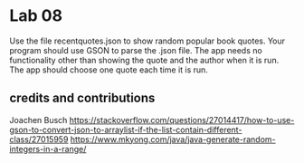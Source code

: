 # Lab 08
Use the file recentquotes.json to show random popular book quotes. 
Your program should use GSON to parse the .json file. 
The app needs no functionality other than showing the quote and the 
author when it is run. The app should choose one quote each time it is run.



## credits and contributions
Joachen Busch
https://stackoverflow.com/questions/27014417/how-to-use-gson-to-convert-json-to-arraylist-if-the-list-contain-different-class/27015959
https://www.mkyong.com/java/java-generate-random-integers-in-a-range/